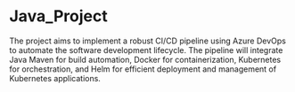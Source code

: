 # Java_Project
The project aims to implement a robust CI/CD pipeline using Azure DevOps to automate the software development lifecycle. The pipeline will integrate Java Maven for build automation, Docker for containerization, Kubernetes for orchestration, and Helm for efficient deployment and management of Kubernetes applications.
